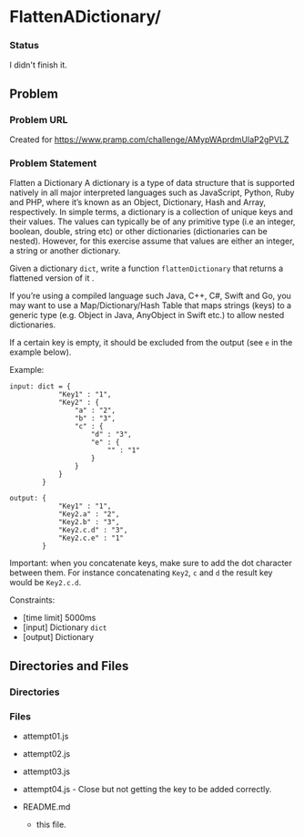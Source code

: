 # FlattenADictionary/

### Status

I didn't finish it.

## Problem

### Problem URL

Created for https://www.pramp.com/challenge/AMypWAprdmUlaP2gPVLZ

### Problem Statement

Flatten a Dictionary
A dictionary is a type of data structure that is supported natively in all major interpreted languages such as JavaScript, Python, Ruby and PHP, where it’s known as an Object, Dictionary, Hash and Array, respectively. In simple terms, a dictionary is a collection of unique keys and their values. The values can typically be of any primitive type (i.e an integer, boolean, double, string etc) or other dictionaries (dictionaries can be nested). However, for this exercise assume that values are either an integer, a string or another dictionary.

Given a dictionary `dict`, write a function `flattenDictionary` that returns a flattened version of it .

If you’re using a compiled language such Java, C++, C#, Swift and Go, you may want to use a Map/Dictionary/Hash Table that maps strings (keys) to a generic type (e.g. Object in Java, AnyObject in Swift etc.) to allow nested dictionaries.

If a certain key is empty, it should be excluded from the output (see `e` in the example below).

Example:

```
input: dict = {
            "Key1" : "1",
            "Key2" : {
                "a" : "2",
                "b" : "3",
                "c" : {
                    "d" : "3",
                    "e" : {
                        "" : "1"
                    }
                }
            }
        }

output: {
            "Key1" : "1",
            "Key2.a" : "2",
            "Key2.b" : "3",
            "Key2.c.d" : "3",
            "Key2.c.e" : "1"
        }
```

Important: when you concatenate keys, make sure to add the dot character between them. For instance concatenating `Key2`, `c` and `d` the result key would be `Key2.c.d`.

Constraints:

- [time limit] 5000ms
- [input] Dictionary `dict`
- [output] Dictionary

## Directories and Files

### Directories

### Files

- attempt01.js

- attempt02.js

- attempt03.js

- attempt04.js - Close but not getting the key to be added correctly.

- README.md
  - this file.
